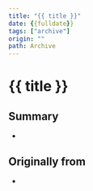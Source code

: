 ```yaml
---
title: "{{ title }}"
date: {{fulldate}}
tags: ["archive"]
origin: ""
path: Archive
---
```


# {{ title }}

## Summary
- 

## Originally from
- 

